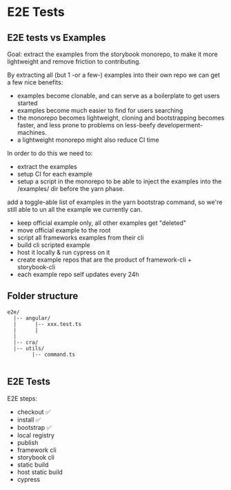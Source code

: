 # E2E Tests

## E2E tests vs Examples

Goal: extract the examples from the storybook monorepo, to make it more lightweight and remove friction to contributing.

By extracting all (but 1 -or a few-) examples into their own repo we can get a few nice benefits:
 - examples become clonable, and can serve as a boilerplate to get users started
 - examples become much easier to find for users searching
 - the monorepo becomes lightweight, cloning and bootstrapping becomes faster, and less prone to problems on less-beefy developerment-machines.
 - a lightweight monorepo might also reduce CI time

In order to do this we need to:

 - extract the examples
 - setup CI for each example
 - setup a script in the monorepo to be able to inject the examples into the /examples/ dir before the yarn phase.
 
add a toggle-able list of examples in the yarn bootstrap command, so we're still able to un all the example we currently can.
- keep official example only, all other examples get "deleted"
- move official example to the root
- script all frameworks examples from their cli
- build cli scripted example
- host it locally & run cypress on it
- create example repos that are the product of framework-cli + storybook-cli
- each example repo self updates every 24h

## Folder structure

```
e2e/
  |-- angular/  
  |      |-- xxx.test.ts
  |      |
  |      
  |-- cra/  
  |-- utils/
        |-- command.ts
  
```

## E2E Tests

E2E steps:

- checkout ✅
- install ✅
- bootstrap ✅
- local registry
- publish
- framework cli
- storybook cli
- static build
- host static build
- cypress
